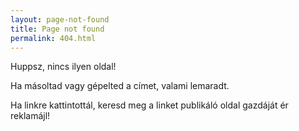 ```yaml
---
layout: page-not-found
title: Page not found
permalink: 404.html
---
```

Huppsz, nincs ilyen oldal!

Ha másoltad vagy gépelted a címet, valami lemaradt.

Ha linkre kattintottál, keresd meg a linket publikáló oldal gazdáját ér reklamájl!
